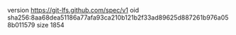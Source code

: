 version https://git-lfs.github.com/spec/v1
oid sha256:8aa68dea51186a77afa93ca210b121b2f33ad89625d887261b976a058b011579
size 1854
